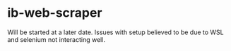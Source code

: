 # ib-web-scraper

Will be started at a later date. Issues with setup believed to be due to WSL and selenium not interacting well.
